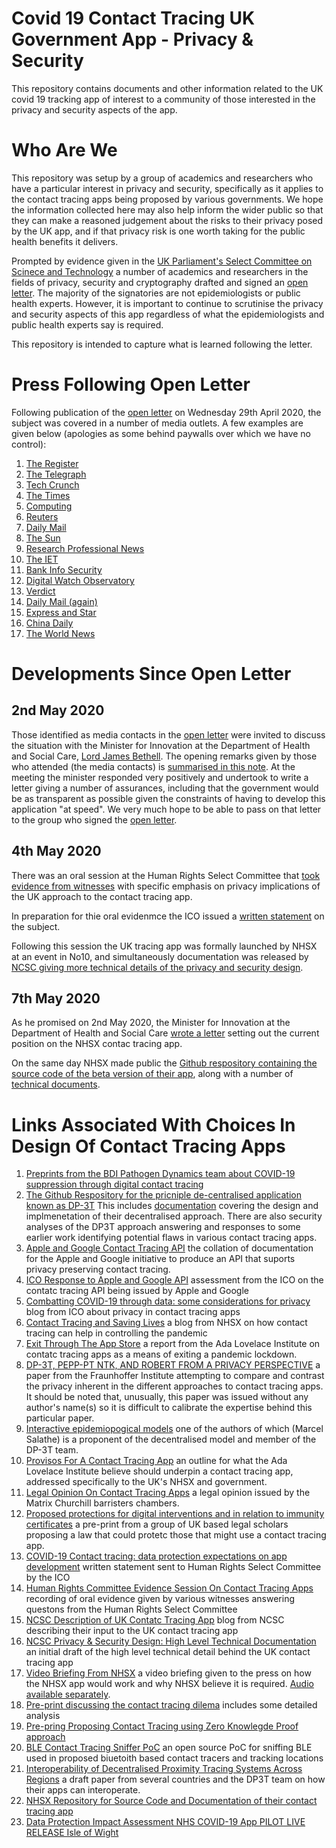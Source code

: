 # Covid 19 Contact Tracing UK Government App - Privacy & Security
This repository contains documents and other information related to the UK covid 19 tracking app of interest to a community of those interested in the privacy and security aspects of the app.
# Who Are We
This repository was setup by a group of academics and researchers who have a particular interest in privacy and security, specifically as it applies to the contact tracing apps being proposed by various governments.  We hope the information collected here may also help inform the wider public so that they can make a reasoned judgement about the risks to their privacy posed by the UK app, and if that privacy risk is one worth taking for the public health benefits it delivers.

Prompted by evidence given in the [UK Parliament's Select Committee on Scinece and Technology](https://committees.parliament.uk/committee/135/science-and-technology-committee-commons/news/146111/committee-holds-evidence-session-on-the-easing-of-coronavirus-lockdown-measures/) a number of academics and researchers in the fields of privacy, security and cryptography drafted and signed an [open letter](Joint%20Statement.pdf).  The majority of the signatories are not epidemiologists or public health experts.  However, it is important to continue to scrutinise the privacy and security aspects of this app regardless of what the epidemiologists and public health experts say is required.

This repository is intended to capture what is learned following the letter.

# Press Following Open Letter
Following publication of the [open letter](Joint%20Statement.pdf) on Wednesday 29th April 2020, the subject was covered in a number of media outlets.  A few examples are given below (apologies as some behind paywalls over which we have no control):
1. [The Register](https://www.theregister.co.uk/2020/04/29/academics_open_letter_nhs_coronavirus_app/)
1. [The Telegraph](https://www.telegraph.co.uk/technology/2020/04/29/contact-tracing-apps-could-turn-britain-surveillance-state-academics/)
1. [Tech Crunch](https://techcrunch.com/2020/04/29/uk-privacy-and-security-experts-warn-over-coronavirus-app-mission-creep/)
1. [The Times](https://www.thetimes.co.uk/article/covid-19-tracing-app-ready-in-weeks-mps-told-7h3t5lzl2)
1. [Computing](https://www.computing.co.uk/news/4014602/privacy-experts-express-concern-nhsx-covid-19-contact-tracing-app)
1. [Reuters](https://www.reuters.com/article/us-health-coronavirus-britain-apps-idUSKBN22C2K0) 
1. [Daily Mail](https://www.reuters.com/article/us-health-coronavirus-britain-apps-idUSKBN22C2K0) 
1. [The Sun](https://www.researchprofessionalnews.com/rr-news-uk-innovation-2020-4-cybersecurity-researchers-raise-concerns-over-covid-19-app/) 
1. [Research Professional News](https://www.researchprofessionalnews.com/rr-news-uk-innovation-2020-4-cybersecurity-researchers-raise-concerns-over-covid-19-app/)
1. [The IET](https://eandt.theiet.org/content/articles/2020/04/academics-voice-concerns-about-uk-contact-tracing-app-plans/)
1. [Bank Info Security](https://www.bankinfosecurity.com/contact-tracing-privacy-apple-google-refuse-to-budge-a-14186)
1. [Digital Watch Observatory](https://www.verdict.co.uk/nhs-contact-tracing-app-transparency/)
1. [Verdict](https://www.verdict.co.uk/nhs-contact-tracing-app-transparency/)
1. [Daily Mail (again)](https://www.dailymail.co.uk/sciencetech/article-8265197/Apple-Google-push-UK-coronavirus-tracing-app-expert-warns.html) 
1. [Express and Star](https://www.expressandstar.com/news/uk-news/2020/04/29/experts-express-surveillance-concerns-over-coronavirus-contact-tracing-app/)
1. [China Daily](https://global.chinadaily.com.cn/a/202004/30/WS5eaa29e4a310a8b241152d9b.html)
1. [The World News](https://twnews.co.uk/gb-news/apple-and-google-begin-testing-app-that-warns-users-they-may-have-been-infected-with-coronavirus)
# Developments Since Open Letter
## 2nd May 2020
Those identified as media contacts in the [open letter](Joint%20Statement.pdf) were invited to discuss the situation with the Minister for Innovation at the Department of Health and Social Care, [Lord James Bethell](https://en.wikipedia.org/wiki/James_Bethell,_5th_Baron_Bethell).
The opening remarks given by those who attended (the media contacts) is [summarised in this note](DIscussion%20of%20Privacy%20Risk%20In%20NHSX%20App.pdf).
At the meeting the minister responded very positively and undertook to write a letter giving a number of assurances, including that the government would be as transparent as possible given the constraints of having to develop this application "at speed".  We very much hope to be able to pass on that letter to the group who signed the [open letter](Joint%20Statement.pdf).
## 4th May 2020
There was an oral session at the Human Rights Select Committee that [took evidence from witnesses](https://parliamentlive.tv/Event/Index/6f0f52cf-9fda-4785-bf63-af156d18b6c7) with specific emphasis on privacy implications of the UK approach to the contact tracing app.

In preparation for thie oral evidenmce the ICO issued a [written statement](https://ico.org.uk/media/for-organisations/documents/2617676/ico-contact-tracing-recommendations.pdf) on the subject.

Following this session the UK tracing app was formally launched by NHSX at an event in No10, and simultaneously documentation was released by [NCSC giving more technical details of the privacy and security design](https://www.ncsc.gov.uk/files/NHS-app-security-paper%20V0.1.pdf).
## 7th May 2020
As he promised on 2nd May 2020, the Minister for Innovation at the Department of Health and Social Care [wrote a letter](Letter%20on%20the%20NHSx%20App%20from%20PS(I)%20.pdf) setting out the current position on the NHSX contac tracing app.

On the same day NHSX made public the [Github respository containing the source code of the beta version of their app](https://github.com/NHSX), along with a number of [technical documents](https://github.com/nhsx/COVID-19-app-Documentation-BETA).

# Links Associated With Choices In Design Of Contact Tracing Apps
1. [Preprints from the BDI Pathogen Dynamics team about COVID-19 suppression through digital contact tracing](https://github.com/BDI-pathogens/covid-19_instant_tracing)
1. [The Github Respository for the pricniple de-centralised application known as DP-3T](https://github.com/DP-3T) This includes [documentation](https://github.com/DP-3T/documents) covering the design and implmenetation of their decentralised approach.  There are also security analyses of the DP3T approach answering and responses to some earlier work identifying potential flaws in various contact tracing apps.
1. [Apple and Google Contact Tracing API](https://www.apple.com/covid19/contacttracing) the collation of documentation for the Apple and Google initiative to produce an API that suports privacy preserving contact tracing.
1. [ICO Response to Apple and Google API](https://ico.org.uk/media/about-the-ico/documents/2617653/apple-google-api-opinion-final-april-2020.pdf) assessment from the ICO on the contatc tracing API being issued by Apple and Google
1. [Combatting COVID-19 through data: some considerations for privacy](https://ico.org.uk/about-the-ico/news-and-events/news-and-blogs/2020/04/combatting-covid-19-through-data-some-considerations-for-privacy/) blog from ICO about privacy in contact tracing apps
1. [Contact Tracing and Saving Lives](https://www.nhsx.nhs.uk/blogs/digital-contact-tracing-protecting-nhs-and-saving-lives/) a blog from NHSX on how contact tracing can help in controlling the pandemic
1. [Exit Through The App Store](https://www.adalovelaceinstitute.org/wp-content/uploads/2020/04/Ada-Lovelace-Institute-Rapid-Evidence-Review-Exit-through-the-App-Store-April-2020-2.pdf) a report from the Ada Lovelace Institute on contatc tracing apps as a means of exiting a pandemic lockdown.
1. [DP-3T, PEPP-PT NTK, AND ROBERT FROM A PRIVACY PERSPECTIVE](https://eprint.iacr.org/2020/489.pdf) a paper from the Fraunhoffer Institute attempting to compare and contrast the privacy inherent in the different approaches to contact tracing apps. It should be noted that, unusually, this paper was issued without any author's name(s) so it is difficult to calibrate the expertise behind this particular paper.
1. [Interactive epidemiopogical models](https://ncase.me/covid-19/) one of the authors of which (Marcel Salathe) is a proponent of the decentralised model and member of the DP-3T team.
1. [Provisos For A Contact Tracing App](https://www.adalovelaceinstitute.org/wp-content/uploads/2020/05/Ada-Lovelace-Institute-Provisos-for-a-Contact-Tracing-App-4-May-2020.pdf) an outline for what the Ada Lovelace Institute believe should underpin a contact tracing app, addressed specifically to the UK's NHSX and government.
1. [Legal Opinion On Contact Tracing Apps](https://www.matrixlaw.co.uk/wp-content/uploads/2020/05/Covid-19-tech-responses-opinion-30-April-2020.pdf) a legal opinion issued by the Matrix Churchill barristers chambers.
1. [Proposed protections for digital interventions and in relation to immunity certificates](https://osf.io/preprints/lawarxiv/yc6xu/) a pre-print from a group of UK based legal scholars proposing a law that could protetc those that might use a contact tracing app.
1. [COVID-19 Contact tracing: data protection expectations on app development](https://ico.org.uk/media/for-organisations/documents/2617676/ico-contact-tracing-recommendations.pdf) written statement sent to Human Rights Select Committee by the ICO
1. [Human Rights Committee Evidence Session On Contact Tracing Apps](https://parliamentlive.tv/Event/Index/6f0f52cf-9fda-4785-bf63-af156d18b6c7) recording of oral evidence given by various witnesses answering questons from the Human Rights Select Committee 
1. [NCSC Description of UK Contatc Tracing App](https://www.ncsc.gov.uk/news/ncsc-provide-expertise-nhs-covid-19-app) blog from NCSC describing their input to the UK contact tracing app
1. [NCSC Privacy & Security Design: High Level Technical Documentation](https://www.ncsc.gov.uk/files/NHS-app-security-paper%20V0.1.pdf) an initial draft of the high level technical detail behind the UK contact tracing app
1. [Video Briefing From NHSX](https://www.dropbox.com/s/5iiwwf8mkql87mx/2020-05-04%20Video%20-%20The%20NHS%20app%20and%20how%20it%20can%20help.mp4?dl=0) a video briefing given to the press on how the NHSX app would work and why NHSX believe it is required.  [Audio available separately](https://www.dropbox.com/s/ryw709z2j5b3zov/2020-05-04%20Audio%20-%20The%20NHS%20app%20and%20how%20it%20can%20help.m4a?dl=0).
1. [Pre-print discussing the contact tracing dilema](https://eprint.iacr.org/2020/531.pdf) includes some detailed analysis
1. [Pre-pring Proposing Contact Tracing using Zero Knowlegde Proof approach](https://eprint.iacr.org/2020/528.pdf)
1. [BLE Contact Tracing Sniffer PoC](https://github.com/oseiskar/corona-sniffer) an open source PoC for sniffing BLE used in proposed biuetoith based contact tracers and tracking locations
1. [Interoperability of Decentralised Proximity Tracing Systems Across Regions](https://drive.google.com/file/d/1mGfE7rMKNmc51TG4ceE9PHEggN8rHOXk/edit) a draft paper from several countries and the DP3T team on how their apps can interoperate.
1. [NHSX Repository for Source Code and Documentation of their contact tracing app](https://github.com/nhsx)
1. [Data Protection Impact Assessment NHS COVID-19 App PILOT LIVE RELEASE Isle of Wight](https://faq.covid19.nhs.uk/DPIA%20COVID-19%20App%20PILOT%20LIVE%20RELEASE%20Isle%20of%20Wight%20Version%201.0.pdf)
